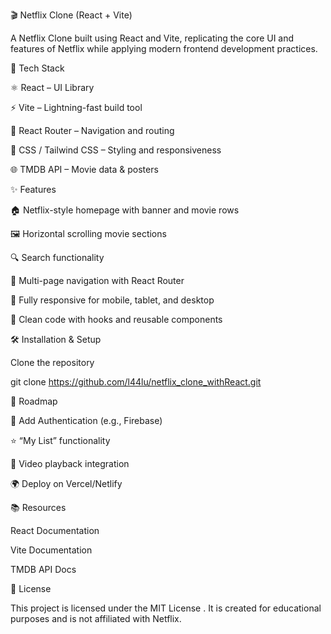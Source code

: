 🎬 Netflix Clone (React + Vite)




A Netflix Clone built using React and Vite, replicating the core UI and features of Netflix while applying modern frontend development practices.

🚀 Tech Stack

⚛ React – UI Library

⚡ Vite – Lightning-fast build tool

🧭 React Router – Navigation and routing

🎨 CSS / Tailwind CSS – Styling and responsiveness

🌐 TMDB API – Movie data & posters

✨ Features

🏠 Netflix-style homepage with banner and movie rows

🖼 Horizontal scrolling movie sections

🔍 Search functionality

🧭 Multi-page navigation with React Router

📱 Fully responsive for mobile, tablet, and desktop

🧠 Clean code with hooks and reusable components



🛠 Installation & Setup

Clone the repository

git clone https://github.com/l44lu/netflix_clone_withReact.git



📝 Roadmap

 🔐 Add Authentication (e.g., Firebase)

 ⭐ “My List” functionality

 🎥 Video playback integration

 🌍 Deploy on Vercel/Netlify

📚 Resources

React Documentation

Vite Documentation

TMDB API Docs

📄 License

This project is licensed under the MIT License
.
It is created for educational purposes and is not affiliated with Netflix.